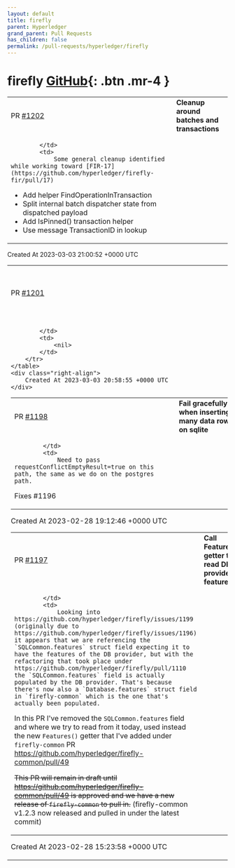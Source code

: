 ```yaml
---
layout: default
title: firefly
parent: Hyperledger
grand_parent: Pull Requests
has_children: false
permalink: /pull-requests/hyperledger/firefly
---
```


# firefly <span class="fs-3 right-align">[GitHub](https://github.com/hyperledger/firefly){: .btn .mr-4 }</span>


<div>
    <table>
        <tr>
            <td>
                PR <a href="https://github.com/hyperledger/firefly/pull/1202" class=".btn">#1202</a>
            </td>
            <td>
                <b>
                    Cleanup around batches and transactions
                </b>
            </td>
        </tr>
        <tr>
            <td>
                
            </td>
            <td>
                Some general cleanup identified while working toward [FIR-17](https://github.com/hyperledger/firefly-fir/pull/17)

* Add helper FindOperationInTransaction
* Split internal batch dispatcher state from dispatched payload
* Add IsPinned() transaction helper
* Use message TransactionID in lookup
            </td>
        </tr>
    </table>
    <div class="right-align">
        Created At 2023-03-03 21:00:52 +0000 UTC
    </div>
</div>

<div>
    <table>
        <tr>
            <td>
                PR <a href="https://github.com/hyperledger/firefly/pull/1201" class=".btn">#1201</a>
            </td>
            <td>
                <b>
                    Run Solidity tests on GitHub PRs
                </b>
            </td>
        </tr>
        <tr>
            <td>
                
            </td>
            <td>
                <nil>
            </td>
        </tr>
    </table>
    <div class="right-align">
        Created At 2023-03-03 20:58:55 +0000 UTC
    </div>
</div>

<div>
    <table>
        <tr>
            <td>
                PR <a href="https://github.com/hyperledger/firefly/pull/1198" class=".btn">#1198</a>
            </td>
            <td>
                <b>
                    Fail gracefully when inserting many data rows on sqlite
                </b>
            </td>
        </tr>
        <tr>
            <td>
                
            </td>
            <td>
                Need to pass requestConflictEmptyResult=true on this path, the same as we do on the postgres path.

Fixes #1196
            </td>
        </tr>
    </table>
    <div class="right-align">
        Created At 2023-02-28 19:12:46 +0000 UTC
    </div>
</div>

<div>
    <table>
        <tr>
            <td>
                PR <a href="https://github.com/hyperledger/firefly/pull/1197" class=".btn">#1197</a>
            </td>
            <td>
                <b>
                    Call Features() getter to read DB provider features
                </b>
            </td>
        </tr>
        <tr>
            <td>
                
            </td>
            <td>
                Looking into https://github.com/hyperledger/firefly/issues/1199 (originally due to https://github.com/hyperledger/firefly/issues/1196) it appears that we are referencing the `SQLCommon.features` struct field expecting it to have the features of the DB provider, but with the refactoring that took place under https://github.com/hyperledger/firefly/pull/1110 the `SQLCommon.features` field is actually populated by the DB provider. That's because there's now also a `Database.features` struct field in `firefly-common` which is the one that's actually been populated.

In this PR I've removed the `SQLCommon.features` field and where we try to read from it today, used instead the new `Features()` getter that I've added under `firefly-common` PR https://github.com/hyperledger/firefly-common/pull/49

~~This PR will remain in draft until https://github.com/hyperledger/firefly-common/pull/49 is approved and we have a new release of `firefly-common` to pull in.~~ (firefly-common v1.2.3 now released and pulled in under the latest commit)
            </td>
        </tr>
    </table>
    <div class="right-align">
        Created At 2023-02-28 15:23:58 +0000 UTC
    </div>
</div>

